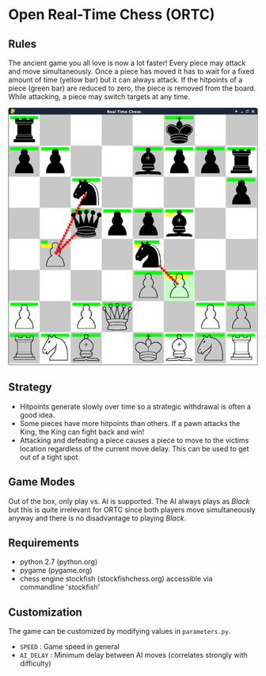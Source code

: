 Open Real-Time Chess (ORTC)
====

Rules
-----
The ancient game you all love is now a lot faster! Every piece may attack and
move simultaneously. Once a piece has moved it has to wait for a fixed amount of
time (yellow bar) but it can always attack. If the hitpoints of a piece (green
bar) are reduced to zero, the piece is removed from the board. While attacking,
a piece may switch targets at any time. 

![ORTC Gameplay](gameplay.png "ORTC Gameplay")


Strategy
--------
* Hitpoints generate slowly over time so a strategic withdrawal is often a good idea.
* Some pieces have more hitpoints than others. If a pawn attacks the King, the
  King can fight back and win!
* Attacking and defeating a piece causes a piece to move to the victims location
  regardless of the current move delay. This can be used to get out of a tight
  spot.


Game Modes
----------
Out of the box, only play vs. AI is supported. The AI always plays as *Black*
but this is quite irrelevant for ORTC since both players move simultaneously
anyway and there is no disadvantage to playing *Black*.

Requirements
------------
* python 2.7 (python.org)
* pygame (pygame.org)
* chess engine stockfish (stockfishchess.org) accessible via commandline 'stockfish'


Customization
-------------
The game can be customized by modifying values in `parameters.py`.
 * `SPEED` : Game speed in general
 * `AI_DELAY` : Minimum delay between AI moves (correlates strongly with difficulty)
